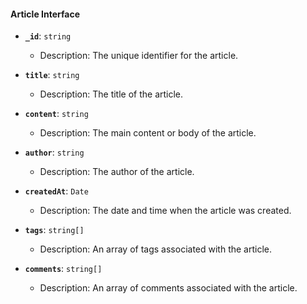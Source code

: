 #### Article Interface

- **`_id`**: `string`
  - Description: The unique identifier for the article.

- **`title`**: `string`
  - Description: The title of the article.

- **`content`**: `string`
  - Description: The main content or body of the article.

- **`author`**: `string`
  - Description: The author of the article.

- **`createdAt`**: `Date`
  - Description: The date and time when the article was created.

- **`tags`**: `string[]`
  - Description: An array of tags associated with the article.

- **`comments`**: `string[]`
  - Description: An array of comments associated with the article.
